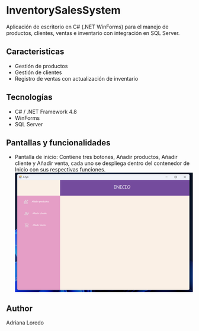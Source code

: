 # InventorySalesSystem

Aplicación de escritorio en C# (.NET WinForms) para el manejo de productos, clientes, ventas e inventario con integración en SQL Server.

## Caracteristicas
- Gestión de productos
- Gestión de clientes
- Registro de ventas con actualización de inventario

## Tecnologías
- C# / .NET Framework 4.8
- WinForms
- SQL Server

## Pantallas y funcionalidades
- Pantalla de inicio: Contiene tres botones, Añadir productos, Añadir cliente y Añadir venta, cada uno se despliega dentro del contenedor de Inicio con sus respectivas funciones.
  ![Pantalla-principal](./Img/Capturas-de-pantalla/Pantalla-principal.png)

## Author
Adriana Loredo


